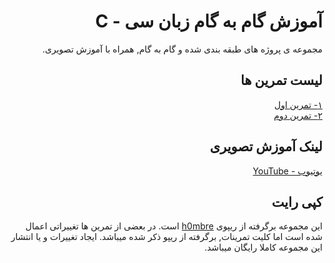 <div dir="rtl">

# آموزش گام به گام زبان سی - C

مجموعه ی پروژه های طبقه بندی شده و گام به گام, همراه با آموزش تصویری.

## لیست تمرین ها

[۱- تمرین اول](https://github.com/armixz/Epic-C/tree/main/Tamrin1)<br />
[۲- تمرین دوم](https://github.com/armixz/Epic-C/tree/main/Tamrin2)<br />


## لینک آموزش تصویری

[یوتیوب - YouTube](https://youtube.com/playlist?list=PL1afAhuMIDizNFSCR_YzyphI_FZT8dm8o)<br />

## کپی رایت

این مجموعه برگرفته از ریپوی 
[h0mbre](https://github.com/h0mbre/Learning-C)
 است.
در بعضی از تمرین ها تغییراتی اعمال شده است اما کلیت تمرینات, برگرفته از ریپو ذکر شده میباشد.
ایجاد تغییرات و یا انتشار این مجموعه کاملا رایگان میباشد.

</div>


